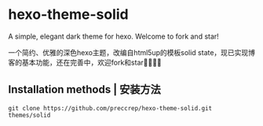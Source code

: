 # hexo-theme-solid

 A simple, elegant dark theme for hexo. Welcome to fork and star!
 
 一个简约、优雅的深色hexo主题，改编自html5up的模板solid state，现已实现博客的基本功能，还在完善中，欢迎fork和star👏👏👏🍻
 
 ## Installation methods | 安装方法
 
 `git clone https://github.com/preccrep/hexo-theme-solid.git themes/solid`
 
